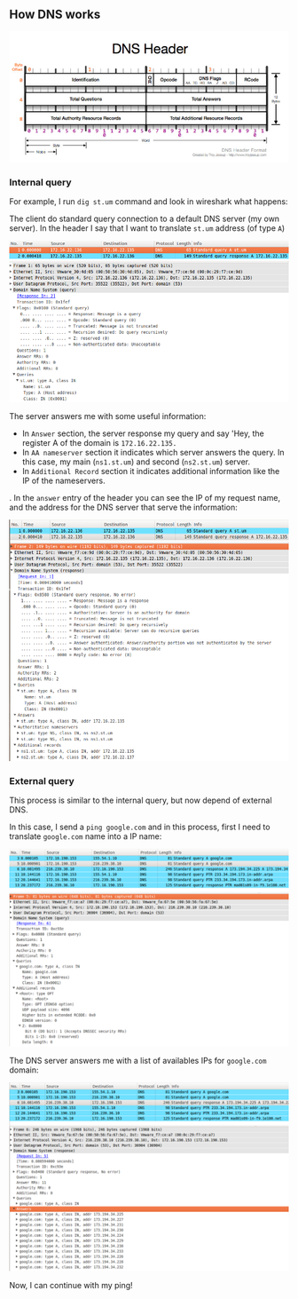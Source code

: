 ## How DNS works

![](../../assets/dns-header.jpg)

### Internal query

For example, I run `dig st.um` command and look in wireshark what happens:

The client do standard query connection to a default DNS server (my own server). In the header I say that I want to translate `st.um` address (of type `A`)

![](../../assets/dns-1.png)

The server answers me with some useful information:
* In `Answer` section, the server response my query and say 'Hey, the register A of the domain is `172.16.22.135.`
* In `AA nameserver` section it indicates which server answers the query. In this case, my main (`ns1.st.um`) and second (`ns2.st.um`) server.
* In `Additional Record` section it indicates additional information like the IP of the nameservers.

. In the `answer` entry of the header you can see the IP of my request name, and the address for the DNS server that serve the information:

![](../../assets/dns-2.png)

### External query

This process is similar to the internal query, but now depend of external DNS.

In this case, I send a `ping google.com` and in this process, first I need to translate `google.com` name into a IP name:

![](../../assets/dns-3.png)

The DNS server answers me with a list of availables IPs for `google.com` domain:

![](../../assets/dns-4.png)

Now, I can continue with my ping!
